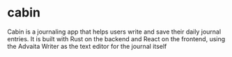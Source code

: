 # cabin
Cabin is a journaling app that helps users write and save their daily journal entries. It is built with Rust on the backend and React on the frontend, using the Advaita Writer as the text editor for the journal itself
